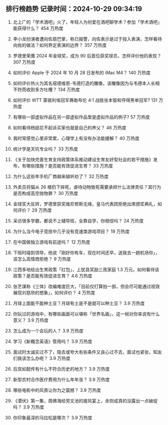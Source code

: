 
## 排行榜趋势 记录时间：2024-10-29 09:34:19
  
  1. 北上广的「学术酒吧」火了，年轻人为何爱在酒吧聊学术？参加「学术酒吧」能获得什么？ 454 万热度
    
  2. 李小龙扮演者遭向佐扇巴掌，称已报警，向佐表示是过于投入表演，怎样看待向佐的做法？如何界定表演的边界？ 357 万热度
    
  3. 罗德里荣膺 2024 年金球奖，成为 90 后首位获奖球员，怎样评价他的表现？ 307 万热度
    
  4. 如何评价 Apple 于 2024 年 10 月 28 日发布的 iMac M4？ 140 万热度
    
  5. 如何评价热火为其名宿德维恩-韦德打造的雕像，该雕像因为与韦德本人长相不符而收到多方吐槽？ 134 万热度
    
  6. 如何评价 WTT 蒙彼利埃冠军赛勒布伦 4:1 战胜张本智和夺得男单冠军? 131 万热度
    
  7. 有哪些一部虚拟作品在另一部虚拟作品里是虚拟作品的例子? 57 万热度
    
  8. 如何看待杨妞花不起诉买家也就是自己的养父？ 46 万热度
    
  9. 我时常感觉心里非常累，心理学上有没有办法能缓解？ 40 万热度
    
  10. 统计学是天坑专业吗？ 33 万热度
    
  11. 《关于加快完善生育支持政策体系推动建设生育友好型社会的若干措施》发布，有哪些措施？是否能有效促进生育？ 33 万热度
    
  12. 为什么这些年手机厂商越来越听劝了？ 32 万热度
    
  13. 外卖员将猫从 26 楼扔下摔死，虐待动物致死需要承担什么法律责任？其行为是否构成高空抛物罪？ 30 万热度
    
  14. 金球奖大反转，罗德里获奖维尼修斯无缘，皇马代表团拒绝出席颁奖典礼，如何评价？ 29 万热度
    
  15. 采访很多学霸，都说不上辅导班，全靠自学，你相信吗？ 24 万热度
    
  16. 为什么当今电子竞技中几乎没有竞速类游戏项目？ 19 万热度
    
  17. 在中国做独立游戏有前途吗？ 12 万热度
    
  18. 下班时碰到领导，他说「刚好你有车，现在时间还早，送我去一趟机场你」，该怎么高情商拒绝？ 9 万热度
    
  19. 江西多地给出生育政策「红包」，上犹县奖励三孩家庭 1.3 万元，如何看待该政策？是否能有效促进生育？ 4.6 万热度
    
  20. 张艺谋称《三体》改编难度巨大，「目前仅打算拍一部，但会尽可能通过视效展现刘慈欣的想象」，如何评价？ 4 万热度
    
  21. 月球上面能不能种土豆？月球有土是不是就可以种土豆？ 3.9 万热度
    
  22. 你玩过的游戏中，有哪些画面可以堪称「世界名画」，这一帧对你来说有什么意义？ 3.9 万热度
    
  23. 怎么成为一个会玩的人？ 3.9 万热度
    
  24. 学习《新概念英语》管用吗？ 3.9 万热度
    
  25. 面试时太诚实过不了，隐去或夸大有些条件又良心过不去，面试也紧张，知友们我该怎么办呢？ 3.9 万热度
    
  26. 后宫如懿传有什么不符合历史的地方？ 3.9 万热度
    
  27. 新型农村合作医疗费用为什么年年涨？ 3.9 万热度
    
  28. 哪些电影中的风景让你为之震撼？ 3.9 万热度
    
  29. 《潜伏》第一集，周佛海给劳文池的接风宴上，余则成真的没露出一点破绽吗？ 3.9 万热度
    
  30. 你印象最深的马拉松是哪次？ 3.9 万热度
    